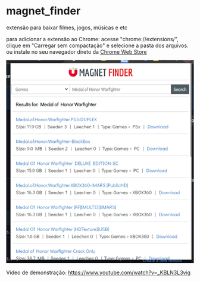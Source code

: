 # magnet_finder
extensão para baixar filmes, jogos, músicas e etc

para adicionar a extensão ao Chrome: acesse "chrome://extensions/", clique em "Carregar sem compactação" e selecione a pasta dos arquivos.
ou instale no seu navegador direto da [Chrome Web Store](https://chrome.google.com/webstore/detail/magnet-finder/gmmdnbmmjmoddokgggkbfehpbfepaman/related?hl=pt-BR&authuser=0)

<img src="https://raw.githubusercontent.com/herbertizidro/magnet_finder/main/print.jpg">

Vídeo de demonstração: https://www.youtube.com/watch?v=_KBLN3L3vig
